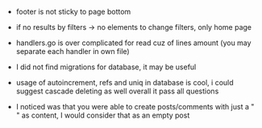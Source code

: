 
* footer is not sticky to page bottom 
* if no results by filters -> no elements to change filters, only home page

* handlers.go is over complicated for read cuz of lines amount (you may separate each handler in own file)
* I did not find migrations for database, it may be useful
* usage of autoincrement, refs and uniq in database is cool, i could suggest cascade deleting as well
overall it pass all questions 
*  I noticed was that you were able to create posts/comments with just a " " as content, I would consider that as an empty post

